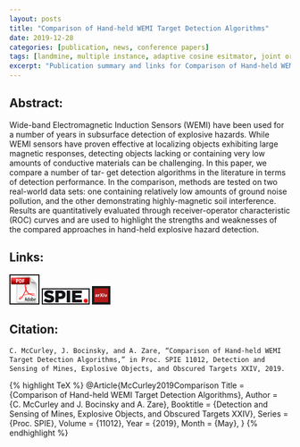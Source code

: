 ```yaml
---
layout: posts
title: "Comparison of Hand-held WEMI Target Detection Algorithms"
date: 2019-12-28
categories: [publication, news, conference papers]
tags: [landmine, multiple instance, adaptive cosine esitmator, joint orthogonal matching pursuits, sectral matched filter, target detection, wide-band electromagnetic induction sensors]
excerpt: "Publication summary and links for Comparison of Hand-held WEMI Target Detection Algorithms"
---
```


## Abstract:

Wide-band Electromagnetic Induction Sensors (WEMI) have been used for a number of years in subsurface detection of explosive hazards. While WEMI sensors have proven effective at localizing objects exhibiting large magnetic responses, detecting objects lacking or containing very low amounts of conductive materials can be challenging. In this paper, we compare a number of tar- get detection algorithms in the literature in terms of detection performance. In the comparison, methods are tested on two real-world data sets: one containing relatively low amounts of ground noise pollution, and the other demonstrating highly-magnetic soil interference. Results are quantitatively evaluated through receiver-operator characteristic (ROC) curves and are used to highlight the strengths and weaknesses of the compared approaches in hand-held explosive hazard detection.

## Links:

<p>
<a href="/publications/McCurley2019Comparison.pdf"><img src="/photos/links/pdf-logo.png" alt="“PDF" height="50" border="2" /></a>
<a href="https://www.spiedigitallibrary.org/conference-proceedings-of-spie/11012/110120U/Comparison-of-hand-held-WEMI-target-detection-algorithms/10.1117/12.2519454.short?SSO=1"><img src="/photos/links/spie-logo.jpg" alt="“SPIE" height="25" border="2" /></a>
<a href="https://arxiv.org/abs/1903.09587"><img src="/photos/links/arxiv.png" alt="“arXiv" height="25" border="4" /></a>
</p>

## Citation:
```
C. McCurley, J. Bocinsky, and A. Zare, “Comparison of Hand-held WEMI Target Detection Algorithms,” in Proc. SPIE 11012, Detection and Sensing of Mines, Explosive Objects, and Obscured Targets XXIV, 2019.
```

{% highlight TeX %}
@Article{McCurley2019Comparison
Title = {Comparison of Hand-held WEMI Target Detection Algorithms},
Author = {C. McCurley and J. Bocinsky and A. Zare},
Booktitle = {Detection and Sensing of Mines, Explosive Objects, and Obscured Targets XXIV},
Series = {Proc. SPIE},
Volume = {11012},
Year = {2019},
Month = {May},
}
{% endhighlight %}
